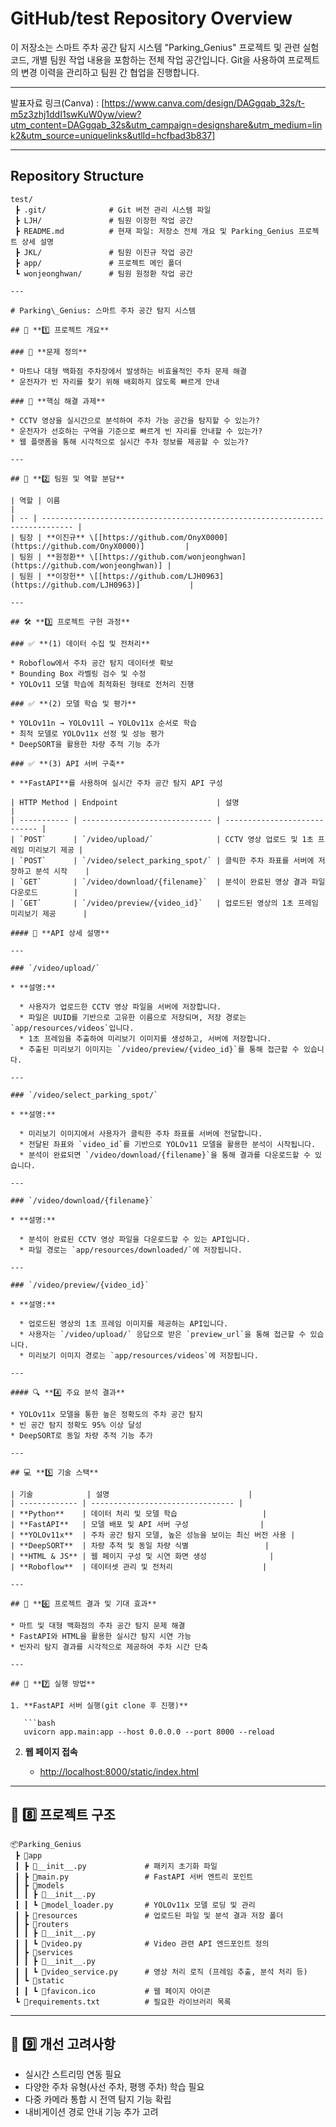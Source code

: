 # GitHub/test Repository Overview

이 저장소는 스마트 주차 공간 탐지 시스템 "Parking\_Genius" 프로젝트 및 관련 실험 코드, 개별 팀원 작업 내용을 포함하는 전체 작업 공간입니다. Git을 사용하여 프로젝트의 변경 이력을 관리하고 팀원 간 협업을 진행합니다.

---

발표자료 링크(Canva) : [https://www.canva.com/design/DAGgqab_32s/t-m5z3zhj1ddI1swKuW0yw/view?utm_content=DAGgqab_32s&utm_campaign=designshare&utm_medium=link2&utm_source=uniquelinks&utlId=hcfbad3b837]

---

## Repository Structure

```
test/
 ┣ .git/              # Git 버전 관리 시스템 파일
 ┣ LJH/               # 팀원 이장헌 작업 공간
 ┣ README.md          # 현재 파일: 저장소 전체 개요 및 Parking_Genius 프로젝트 상세 설명
 ┣ JKL/               # 팀원 이진규 작업 공간
 ┣ app/               # 프로젝트 메인 폴더
 ┗ wonjeonghwan/      # 팀원 원정환 작업 공간

---

# Parking\_Genius: 스마트 주차 공간 탐지 시스템

## 📌 **1️⃣ 프로젝트 개요**

### 🚀 **문제 정의**

* 마트나 대형 백화점 주차장에서 발생하는 비효율적인 주차 문제 해결
* 운전자가 빈 자리를 찾기 위해 배회하지 않도록 빠르게 안내

### 🎯 **핵심 해결 과제**

* CCTV 영상을 실시간으로 분석하여 주차 가능 공간을 탐지할 수 있는가?
* 운전자가 선호하는 구역을 기준으로 빠르게 빈 자리를 안내할 수 있는가?
* 웹 플랫폼을 통해 시각적으로 실시간 주차 정보를 제공할 수 있는가?

---

## 👥 **2️⃣ 팀원 및 역할 분담**

| 역할 | 이름                                                                            |
| -- | ----------------------------------------------------------------------------- |
| 팀장 | **이진규** \[[https://github.com/OnyX0000](https://github.com/OnyX0000)]         |
| 팀원 | **원정환** \[[https://github.com/wonjeonghwan](https://github.com/wonjeonghwan)] |
| 팀원 | **이장헌** \[[https://github.com/LJH0963](https://github.com/LJH0963)]           |

---

## 🛠️ **3️⃣ 프로젝트 구현 과정**

### ✅ **(1) 데이터 수집 및 전처리**

* Roboflow에서 주차 공간 탐지 데이터셋 확보
* Bounding Box 라벨링 검수 및 수정
* YOLOv11 모델 학습에 최적화된 형태로 전처리 진행

### ✅ **(2) 모델 학습 및 평가**

* YOLOv11n → YOLOv11l → YOLOv11x 순서로 학습
* 최적 모델로 YOLOv11x 선정 및 성능 평가
* DeepSORT을 활용한 차량 추적 기능 추가

### ✅ **(3) API 서버 구축**

* **FastAPI**를 사용하여 실시간 주차 공간 탐지 API 구성

| HTTP Method | Endpoint                      | 설명                           |
| ----------- | ----------------------------- | ---------------------------- |
| `POST`      | `/video/upload/`              | CCTV 영상 업로드 및 1초 프레임 미리보기 제공 |
| `POST`      | `/video/select_parking_spot/` | 클릭한 주차 좌표를 서버에 저장하고 분석 시작    |
| `GET`       | `/video/download/{filename}`  | 분석이 완료된 영상 결과 파일 다운로드        |
| `GET`       | `/video/preview/{video_id}`   | 업로드된 영상의 1초 프레임 미리보기 제공      |

#### 🚀 **API 상세 설명**

---

### `/video/upload/`

* **설명:**

  * 사용자가 업로드한 CCTV 영상 파일을 서버에 저장합니다.
  * 파일은 UUID를 기반으로 고유한 이름으로 저장되며, 저장 경로는 `app/resources/videos`입니다.
  * 1초 프레임을 추출하여 미리보기 이미지를 생성하고, 서버에 저장합니다.
  * 추출된 미리보기 이미지는 `/video/preview/{video_id}`를 통해 접근할 수 있습니다.

---

### `/video/select_parking_spot/`

* **설명:**

  * 미리보기 이미지에서 사용자가 클릭한 주차 좌표를 서버에 전달합니다.
  * 전달된 좌표와 `video_id`를 기반으로 YOLOv11 모델을 활용한 분석이 시작됩니다.
  * 분석이 완료되면 `/video/download/{filename}`을 통해 결과를 다운로드할 수 있습니다.

---

### `/video/download/{filename}`

* **설명:**

  * 분석이 완료된 CCTV 영상 파일을 다운로드할 수 있는 API입니다.
  * 파일 경로는 `app/resources/downloaded/`에 저장됩니다.

---

### `/video/preview/{video_id}`

* **설명:**

  * 업로드된 영상의 1초 프레임 이미지를 제공하는 API입니다.
  * 사용자는 `/video/upload/` 응답으로 받은 `preview_url`을 통해 접근할 수 있습니다.
  * 미리보기 이미지 경로는 `app/resources/videos`에 저장됩니다.

---

#### 🔍 **4️⃣ 주요 분석 결과**

* YOLOv11x 모델을 통한 높은 정확도의 주차 공간 탐지
* 빈 공간 탐지 정확도 95% 이상 달성
* DeepSORT로 동일 차량 추적 기능 추가

---

## 💻 **5️⃣ 기술 스택**

| 기술            | 설명                               |
| ------------- | -------------------------------- |
| **Python**    | 데이터 처리 및 모델 학습                   |
| **FastAPI**   | 모델 배포 및 API 서버 구성                |
| **YOLOv11x**  | 주차 공간 탐지 모델, 높은 성능을 보이는 최신 버전 사용 |
| **DeepSORT**  | 차량 추적 및 동일 차량 식별                 |
| **HTML & JS** | 웹 페이지 구성 및 시연 화면 생성              |
| **Roboflow**  | 데이터셋 관리 및 전처리                    |

---

## 🎯 **6️⃣ 프로젝트 결과 및 기대 효과**

* 마트 및 대형 백화점의 주차 공간 탐지 문제 해결
* FastAPI와 HTML을 활용한 실시간 탐지 시연 가능
* 빈자리 탐지 결과를 시각적으로 제공하여 주차 시간 단축

---

## 🚀 **7️⃣ 실행 방법**

1. **FastAPI 서버 실행(git clone 후 진행)**

   ```bash
   uvicorn app.main:app --host 0.0.0.0 --port 8000 --reload
   ```

2. **웹 페이지 접속**

   * [http://localhost:8000/static/index.html](http://localhost:8000/static/index.html)

---

## 📌 **8️⃣ 프로젝트 구조**

```plaintext
📦Parking_Genius
 ┣ 📂app
 ┃ ┣ 📜__init__.py             # 패키지 초기화 파일
 ┃ ┣ 📜main.py                 # FastAPI 서버 엔트리 포인트
 ┃ ┣ 📂models
 ┃ ┃ ┣ 📜__init__.py
 ┃ ┃ ┗ 📜model_loader.py       # YOLOv11x 모델 로딩 및 관리
 ┃ ┣ 📂resources               # 업로드된 파일 및 분석 결과 저장 폴더
 ┃ ┣ 📂routers
 ┃ ┃ ┣ 📜__init__.py
 ┃ ┃ ┗ 📜video.py              # Video 관련 API 엔드포인트 정의
 ┃ ┣ 📂services
 ┃ ┃ ┣ 📜__init__.py
 ┃ ┃ ┗ 📜video_service.py      # 영상 처리 로직 (프레임 추출, 분석 처리 등)
 ┃ ┗ 📂static
 ┃ ┃ ┗ 📜favicon.ico           # 웹 페이지 아이콘
 ┗ 📜requirements.txt          # 필요한 라이브러리 목록
```

---

## 📌 **9️⃣ 개선 고려사항**

* 실시간 스트리밍 연동 필요
* 다양한 주차 유형(사선 주차, 평행 주차) 학습 필요
* 다중 카메라 통합 시 전역 탐지 기능 확립
* 내비게이션 경로 안내 기능 추가 고려
